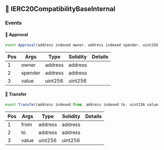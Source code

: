 ## 📜 IERC20CompatibilityBaseInternal

### Events

#### 📢 __Approval__
```js
event Approval(address indexed owner, address indexed spender, uint256 value)
```
| Pos | Args | Type | Solidity | Details |
| --- | --- | --- | --- | --- |
|1 | owner | address | address |  |
|2 | spender | address | address |  |
|3 | value | uint256 | uint256 |  |


#### 📢 __Transfer__
```js
event Transfer(address indexed from, address indexed to, uint256 value)
```
| Pos | Args | Type | Solidity | Details |
| --- | --- | --- | --- | --- |
|1 | from | address | address |  |
|2 | to | address | address |  |
|3 | value | uint256 | uint256 |  |


